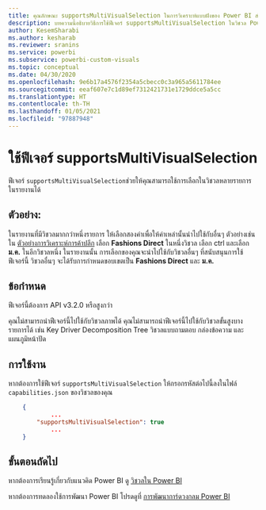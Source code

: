 ```yaml
---
title: คุณลักษณะ supportsMultiVisualSelection ในการวิเคราะห์แบบฝังของ Power BI สำหรับข้อมูลเชิงลึก BI แบบฝังที่ดีขึ้น
description: บทความนี้อธิบายวิธีการใช้ฟีเจอร์ supportsMultiVisualSelection ในวิชวล Power BI และข้อกำหนดของคุณลักษณะ เพื่อให้ได้ข้อมูลเชิงลึก BI แบบฝังที่ดีขึ้นโดยใช้การวิเคราะห์แบบฝังตัวของ Power BI
author: KesemSharabi
ms.author: kesharab
ms.reviewer: sranins
ms.service: powerbi
ms.subservice: powerbi-custom-visuals
ms.topic: conceptual
ms.date: 04/30/2020
ms.openlocfilehash: 9e6b17a4576f2354a5cbecc0c3a965a5611784ee
ms.sourcegitcommit: eeaf607e7c1d89ef7312421731e1729ddce5a5cc
ms.translationtype: HT
ms.contentlocale: th-TH
ms.lasthandoff: 01/05/2021
ms.locfileid: "97887948"
---
```

# <a name="use-the-supportsmultivisualselection-feature"></a>ใช้ฟีเจอร์ supportsMultiVisualSelection

ฟีเจอร์ `supportsMultiVisualSelection`ช่วยให้คุณสามารถใช้การเลือกในวิชวลหลายรายการในรายงานได้

## <a name="example"></a>ตัวอย่าง:

ในรายงานที่มีวิชวลมากกว่าหนึ่งรายการ ให้เลือกสองค่าเพื่อให้ค่าเหล่านั้นนำไปใช้กับอื่นๆ ตัวอย่างเช่น ใน [ตัวอย่างการวิเคราะห์การค้าปลีก](../../create-reports/sample-retail-analysis.md) เลือก **Fashions Direct** ในหนึ่งวิชวล เลือก ctrl และเลือก **ม.ค.** ในอีกวิชวลหนึ่ง ในรายงานนั้น การเลือกของคุณจะนำไปใช้กับวิชวลอื่นๆ ที่สนับสนุนการใช้ฟีเจอร์นี้ วิชวลอื่นๆ จะได้รับการกำหนดขอบเขตเป็น **Fashions Direct** และ **ม.ค.**

## <a name="requirements"></a>ข้อกำหนด

ฟีเจอร์นี้ต้องการ API v3.2.0 หรือสูงกว่า

คุณไม่สามารถนำฟีเจอร์นี้ไปใช้กับวิชวลภาพได้ คุณไม่สามารถนำฟีเจอร์นี้ไปใช้กับวิชวลขั้นสูงบางรายการได้ เช่น Key Driver Decomposition Tree วิชวลแบบถามตอบ กล่องข้อความ และแผนภูมิหน้าปัด

## <a name="usage"></a>การใช้งาน

หากต้องการใช้ฟีเจอร์ `supportsMultiVisualSelection` ให้กรอกรหัสต่อไปนี้ลงในไฟล์ `capabilities.json` ของวิชวลของคุณ

```json
    {   
            ...
        "supportsMultiVisualSelection": true
            ...
    }
```

## <a name="next-steps"></a>ขั้นตอนถัดไป

หากต้องการเรียนรู้เกี่ยวกับแนวคิด Power BI ดู [วิชวลใน Power BI](power-bi-visuals-concept.md)

หากต้องการทดลองใช้การพัฒนา Power BI โปรดดูที่ [การพัฒนาการ์ดวงกลม Power BI](develop-circle-card.md)
